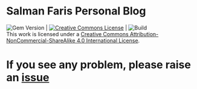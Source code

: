 # Salman Faris Personal Blog 

![Gem Version](https://img.shields.io/gem/v/jekyll-theme-chirpy)  | 
<a rel="license" href="http://creativecommons.org/licenses/by-nc-sa/4.0/"><img alt="Creative Commons License" style="border-width:0" src="https://i.creativecommons.org/l/by-nc-sa/4.0/88x31.png" /></a>  | ![Build](https://github.com/salmanfarisvp/salmanfarisvp.github.io/actions/workflows/pages-deploy.yml/badge.svg)  <br />This work is licensed under a <a rel="license" href="http://creativecommons.org/licenses/by-nc-sa/4.0/">Creative Commons Attribution-NonCommercial-ShareAlike 4.0 International License</a>.
##

# If you see any problem, please raise an [issue](https://github.com/salmanfarisvp/salmanfarisvp.github.io/issues) 
